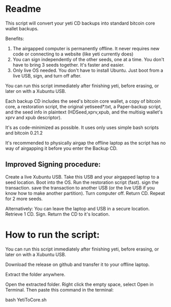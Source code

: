 # Readme

This script will convert your yeti CD backups into standard bitcoin core wallet backups.

Benefits:
  1. The airgapped computer is permanently offline. It never requires new code or connecting to a website (like yeti currently does)
  2. You can sign independently of the other seeds, one at a time. You don't have to bring 3 seeds together. It's faster and easier.
  3. Only live OS needed. You don't have to install Ubuntu. Just boot from a live USB, sign, and turn off after.
  
You can run this script immediately after finishing yeti, before erasing, or later on with a Xubuntu USB.

Each backup CD includes the seed's bitcoin core wallet, a copy of bitcoin core, a restoration script, the original yetiseed*.txt, a Paper-backup script, and the seed info in plaintext (HDSeed,xprv,xpub, and the multisig wallet's xprv and xpub descriptor).

It's as code-minimized as possible. It uses only uses simple bash scripts and bitcoin 0.21.2

It's recommended to physically airgap the offline laptop as the script has no way of airgapping it before you enter the Backup CD.
## Improved Signing procedure:

Create a live Xubuntu USB.
Take this USB and your airgapped laptop to a seed location.
Boot into the OS.
Run the restoration script (fast).
sign the transaction.
save the transaction to another USB (or the live USB if you know how to make another partition).
Turn computer off.
Return CD.
Repeat for 2 more seeds.

Alternatively:
You can leave the laptop and USB in a secure location.
Retrieve 1 CD.
Sign.
Return the CD to it's location.

# How to run the script:

You can run this script immediately after finishing yeti, before erasing, or later on with a Xubuntu USB.

Download the release on github and transfer it to your offline laptop.

Extract the folder anywhere.

Open the extracted folder. Right click the empty space, select Open in Terminal. Then paste this command in the terminal: 

bash YetiToCore.sh
